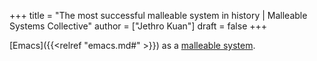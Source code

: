 +++
title = "The most successful malleable system in history | Malleable Systems Collective"
author = ["Jethro Kuan"]
draft = false
+++

[Emacs]({{<relref "emacs.md#" >}}) as a [malleable system](https://malleable.systems/mission/).